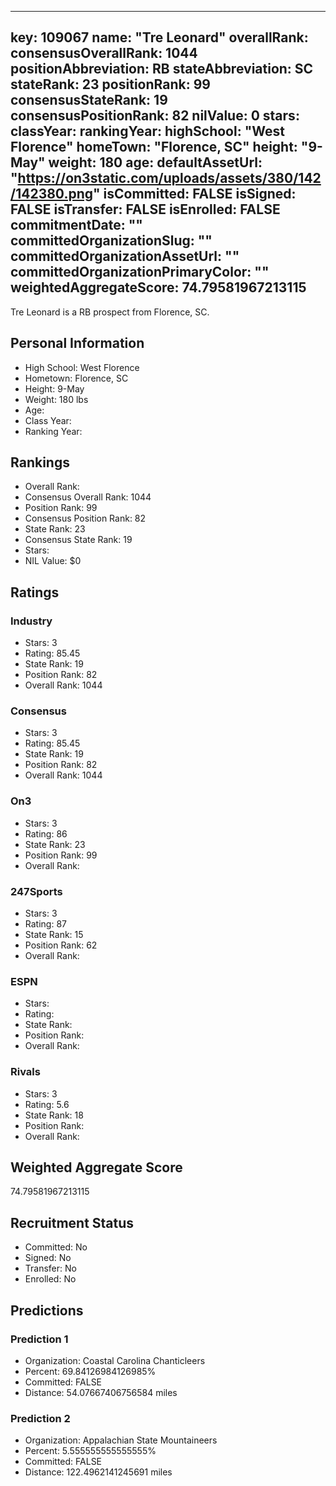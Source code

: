 ---
  key: 109067
  name: "Tre Leonard"
  overallRank: 
  consensusOverallRank: 1044
  positionAbbreviation: RB
  stateAbbreviation: SC
  stateRank: 23
  positionRank: 99
  consensusStateRank: 19
  consensusPositionRank: 82
  nilValue: 0
  stars: 
  classYear: 
  rankingYear: 
  highSchool: "West Florence"
  homeTown: "Florence, SC"
  height: "9-May"
  weight: 180
  age: 
  defaultAssetUrl: "https://on3static.com/uploads/assets/380/142/142380.png"
  isCommitted: FALSE
  isSigned: FALSE
  isTransfer: FALSE
  isEnrolled: FALSE
  commitmentDate: ""
  committedOrganizationSlug: ""
  committedOrganizationAssetUrl: ""
  committedOrganizationPrimaryColor: ""
  weightedAggregateScore: 74.79581967213115
  ---
  
  Tre Leonard is a RB prospect from Florence, SC.
  
  ## Personal Information
  - High School: West Florence
  - Hometown: Florence, SC
  - Height: 9-May
  - Weight: 180 lbs
  - Age: 
  - Class Year: 
  - Ranking Year: 
  
  ## Rankings
  - Overall Rank: 
  - Consensus Overall Rank: 1044
  - Position Rank: 99
  - Consensus Position Rank: 82
  - State Rank: 23
  - Consensus State Rank: 19
  - Stars: 
  - NIL Value: $0
  
  ## Ratings
  
  ### Industry
  - Stars: 3
  - Rating: 85.45
  - State Rank: 19
  - Position Rank: 82
  - Overall Rank: 1044
  
  ### Consensus
  - Stars: 3
  - Rating: 85.45
  - State Rank: 19
  - Position Rank: 82
  - Overall Rank: 1044
  
  ### On3
  - Stars: 3
  - Rating: 86
  - State Rank: 23
  - Position Rank: 99
  - Overall Rank: 
  
  ### 247Sports
  - Stars: 3
  - Rating: 87
  - State Rank: 15
  - Position Rank: 62
  - Overall Rank: 
  
  ### ESPN
  - Stars: 
  - Rating: 
  - State Rank: 
  - Position Rank: 
  - Overall Rank: 
  
  ### Rivals
  - Stars: 3
  - Rating: 5.6
  - State Rank: 18
  - Position Rank: 
  - Overall Rank: 
  
  ## Weighted Aggregate Score
  74.79581967213115
  
  ## Recruitment Status
  - Committed: No
  - Signed: No
  - Transfer: No
  - Enrolled: No
  
  
  
  ## Predictions
  
  ### Prediction 1
  - Organization: Coastal Carolina Chanticleers
  - Percent: 69.84126984126985%
  - Committed: FALSE
  - Distance: 54.07667406756584 miles
  
  ### Prediction 2
  - Organization: Appalachian State Mountaineers
  - Percent: 5.555555555555555%
  - Committed: FALSE
  - Distance: 122.4962141245691 miles
  